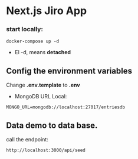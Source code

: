# Next.js Jiro App

### start locally:

```
docker-compose up -d
```

- El -d, means **detached**

## Config the environment variables

Change **.env.template** to **.env**

- MongoDB URL Local:

```
MONGO_URL=mongodb://localhost:27017/entriesdb
```

## Data demo to data base.

call the endpoint:

```
http://localhost:3000/api/seed
```
